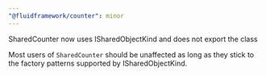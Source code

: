 ```yaml
---
"@fluidframework/counter": minor
---
```


SharedCounter now uses ISharedObjectKind and does not export the class

Most users of `SharedCounter` should be unaffected as long as they stick to the factory patterns supported by ISharedObjectKind.

